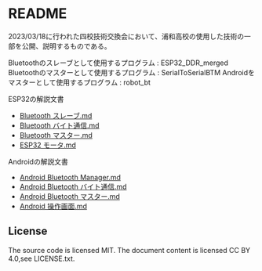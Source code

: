 # README

2023/03/18に行われた四校技術交換会において、浦和高校の使用した技術の一部を公開、説明するものである。

Bluetoothのスレーブとして使用するプログラム : ESP32_DDR_merged
Bluetoothのマスターとして使用するプログラム : SerialToSerialBTM
Androidをマスターとして使用するプログラム   : robot_bt

ESP32の解説文書

- [Bluetooth スレーブ.md](Bluetooth%20スレーブ.md)
- [Bluetooth バイト通信.md](Bluetooth%20バイト通信.md)
- [Bluetooth マスター.md](Bluetooth%20マスター.md)
- [ESP32 モータ.md](ESP32%20モータ.md)

Androidの解説文書

- [Android Bluetooth Manager.md](Android%20Bluetooth%20Manager.md)
- [Android Bluetooth バイト通信.md](Android%20Bluetooth%20バイト通信.md)
- [Android Bluetooth マスター.md](Android%20Bluetooth%20マスター.md)
- [Android 操作画面.md](Android%20操作画面.md)

## License

The source code is licensed MIT. The document content is licensed CC BY 4.0,see LICENSE.txt.
